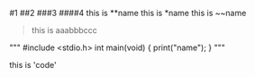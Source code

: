 #1
##2
###3
####4
this is **name
this is *name
this is ~~name

>this is aaabbbccc

"""
#include <stdio.h>
int main(void)
{
    print("name");
}
"""

this is 'code'

